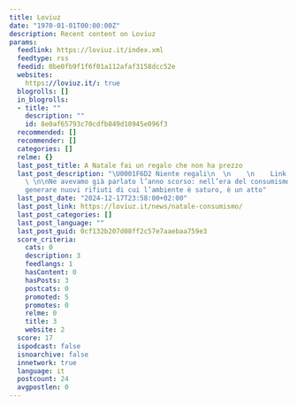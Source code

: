 ```yaml
---
title: Loviuz
date: "1970-01-01T00:00:00Z"
description: Recent content on Loviuz
params:
  feedlink: https://loviuz.it/index.xml
  feedtype: rss
  feedid: 0be0fb9f1f6f01a112afaf3158dcc52e
  websites:
    https://loviuz.it/: true
  blogrolls: []
  in_blogrolls:
  - title: ""
    description: ""
    id: 8e0af65793c70cdfb849d18945e096f3
  recommended: []
  recommender: []
  categories: []
  relme: {}
  last_post_title: A Natale fai un regalo che non ha prezzo
  last_post_description: "\U0001F6D2 Niente regali\n  \n    \n    Link to heading\n
    \ \n\nNe avevamo già parlato l’anno scorso: nell’era del consumismo, non voler
    generare nuovi rifiuti di cui l’ambiente è saturo, è un atto"
  last_post_date: "2024-12-17T23:58:00+02:00"
  last_post_link: https://loviuz.it/news/natale-consumismo/
  last_post_categories: []
  last_post_language: ""
  last_post_guid: 0cf132b207d08ff2c57e7aaebaa759e3
  score_criteria:
    cats: 0
    description: 3
    feedlangs: 1
    hasContent: 0
    hasPosts: 3
    postcats: 0
    promoted: 5
    promotes: 0
    relme: 0
    title: 3
    website: 2
  score: 17
  ispodcast: false
  isnoarchive: false
  innetwork: true
  language: it
  postcount: 24
  avgpostlen: 0
---
```


